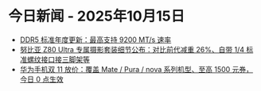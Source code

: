 # 今日新闻 - 2025年10月15日
- [DDR5 标准年度更新：最高支持 9200 MT/s 速率](https://www.ithome.com/0/889/475.htm)
- [努比亚 Z80 Ultra 专属摄影套装细节公布：对比前代减重 26%、自带 1/4 标准螺纹接口接三脚架等](https://www.ithome.com/0/889/474.htm)
- [华为手机双 11 放价：覆盖 Mate / Pura / nova 系列机型、至高 1500 元券，今日 0 点生效](https://www.ithome.com/0/889/472.htm)
